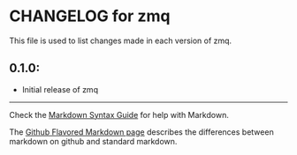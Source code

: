 # CHANGELOG for zmq

This file is used to list changes made in each version of zmq.

## 0.1.0:

* Initial release of zmq

- - - 
Check the [Markdown Syntax Guide](http://daringfireball.net/projects/markdown/syntax) for help with Markdown.

The [Github Flavored Markdown page](http://github.github.com/github-flavored-markdown/) describes the differences between markdown on github and standard markdown.
